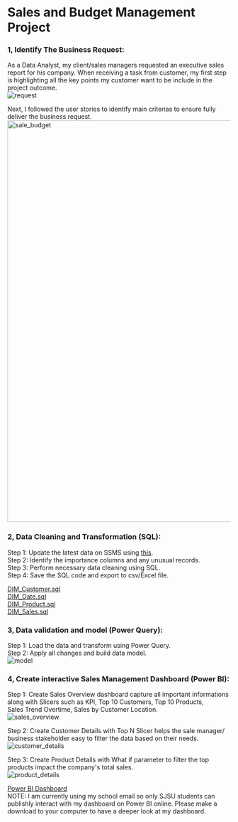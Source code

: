 # Sales and Budget Management Project
### 1, Identify The Business Request:

As a Data Analyst, my client/sales managers requested an executive sales report for his company. When receiving a task from customer, my first step is highlighting all the key points my customer want to be include in the project outcome.\
![request](https://user-images.githubusercontent.com/107152014/224838568-38b42840-8da9-441c-a495-b102e1113b04.png)


Next, I followed the user stories to identify main criterias to ensure fully deliver the business request.\
<img width="904" alt="sale_budget" src="https://user-images.githubusercontent.com/107152014/224837558-4ecfbbd8-4f9f-453b-b98d-48923f4014e2.png">

### 2, Data Cleaning and Transformation (SQL):

Step 1: Update the latest data on SSMS using [this](https://github.com/techtalkcorner/SampleDemoFiles/blob/master/Database/AdventureWorks/Update_AdventureWorksDW_Data.sql).\
Step 2: Identify the importance columns and any unusual records.\
Step 3: Perform necessary data cleaning using SQL.\
Step 4: Save the SQL code and export to csv/Excel file.

[DIM_Customer.sql](https://github.com/nguyendmnhu/Kat-s-Projects/blob/main/Sales%20and%20Budget%20Management/SQL%20Code/DIM_Customer.sql)\
[DIM_Date.sql](https://github.com/nguyendmnhu/Kat-s-Projects/blob/main/Sales%20and%20Budget%20Management/SQL%20Code/DIM_Date.sql)\
[DIM_Product.sql](https://github.com/nguyendmnhu/Kat-s-Projects/blob/main/Sales%20and%20Budget%20Management/SQL%20Code/DIM_Product.sql)\
[DIM_Sales.sql](https://github.com/nguyendmnhu/Kat-s-Projects/blob/main/Sales%20and%20Budget%20Management/SQL%20Code/DIM_Sales.sql)

### 3, Data validation and model (Power Query):

Step 1: Load the data and transform using Power Query.\
Step 2: Apply all changes and build data model.\
![model](https://user-images.githubusercontent.com/107152014/224838107-eeea97b8-d65b-4dc3-a7b7-d1d4a48e9980.jpeg)


### 4, Create interactive Sales Management Dashboard (Power BI):

Step 1: Create Sales Overview dashboard capture all important informations along with Slicers such as KPI, Top 10 Customers, Top 10 Products,\
Sales Trend Overtime, Sales by Customer Location.\
![sales_overview](https://user-images.githubusercontent.com/107152014/224838671-c2dc45b9-e748-4230-8640-d63228eb7bc1.jpg)

Step 2: Create Customer Details with Top N Slicer helps the sale manager/ business stakeholder easy to filter the data based on their needs.\
![customer_details](https://user-images.githubusercontent.com/107152014/224838713-2e13e7cf-33ff-4dfd-a6dd-103e8c535704.jpg)

Step 3: Create Product Details with What if parameter to filter the top products impact the company's total sales.\
![product_details](https://user-images.githubusercontent.com/107152014/224838756-a3552556-48b2-4f71-9a62-bb0b646aeefc.jpg)


[Power BI Dashboard](https://github.com/nguyendmnhu/Kat-s-Projects/blob/main/Sales%20and%20Budget%20Management/Sale%20Report.pbix)\
NOTE: I am currently using my school email so only SJSU students can publishly interact with my dashboard on Power BI online. Please make a download to your computer to have a deeper look at my dashboard.

